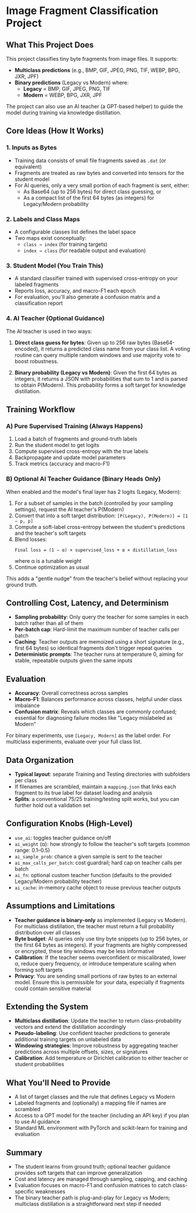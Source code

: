 # Image Fragment Classification Project

## What This Project Does

This project classifies tiny byte fragments from image files. It supports:

- **Multiclass predictions** (e.g., BMP, GIF, JPEG, PNG, TIF, WEBP, BPG, JXR, JPF)
- **Binary predictions** (Legacy vs Modern) where:
  - **Legacy** = BMP, GIF, JPEG, PNG, TIF
  - **Modern** = WEBP, BPG, JXR, JPF

The project can also use an AI teacher (a GPT-based helper) to guide the model during training via knowledge distillation.

## Core Ideas (How It Works)

### 1. Inputs as Bytes

- Training data consists of small file fragments saved as `.dat` (or equivalent)
- Fragments are treated as raw bytes and converted into tensors for the student model
- For AI queries, only a very small portion of each fragment is sent, either:
  - As Base64 (up to 256 bytes) for direct class guessing, or
  - As a compact list of the first 64 bytes (as integers) for Legacy/Modern probability

### 2. Labels and Class Maps

- A configurable classes list defines the label space
- Two maps exist conceptually:
  - `class → index` (for training targets)
  - `index → class` (for readable output and evaluation)

### 3. Student Model (You Train This)

- A standard classifier trained with supervised cross-entropy on your labeled fragments
- Reports loss, accuracy, and macro-F1 each epoch
- For evaluation, you'll also generate a confusion matrix and a classification report

### 4. AI Teacher (Optional Guidance)

The AI teacher is used in two ways:

1. **Direct class guess for bytes**: Given up to 256 raw bytes (Base64-encoded), it returns a predicted class name from your class list. A voting routine can query multiple random windows and use majority vote to boost robustness.

2. **Binary probability (Legacy vs Modern)**: Given the first 64 bytes as integers, it returns a JSON with probabilities that sum to 1 and is parsed to obtain P(Modern). This probability forms a soft target for knowledge distillation.

## Training Workflow

### A) Pure Supervised Training (Always Happens)

1. Load a batch of fragments and ground-truth labels
2. Run the student model to get logits
3. Compute supervised cross-entropy with the true labels
4. Backpropagate and update model parameters
5. Track metrics (accuracy and macro-F1)

### B) Optional AI Teacher Guidance (Binary Heads Only)

When enabled and the model's final layer has 2 logits (Legacy, Modern):

1. For a subset of samples in the batch (controlled by your sampling settings), request the AI teacher's P(Modern)
2. Convert that into a soft target distribution: `[P(Legacy), P(Modern)] = [1 − p, p]`
3. Compute a soft-label cross-entropy between the student's predictions and the teacher's soft targets
4. Blend losses:
   ```
   Final loss = (1 − α) × supervised_loss + α × distillation_loss
   ```
   where α is a tunable weight
5. Continue optimization as usual

This adds a "gentle nudge" from the teacher's belief without replacing your ground truth.

## Controlling Cost, Latency, and Determinism

- **Sampling probability**: Only query the teacher for some samples in each batch rather than all of them
- **Per-batch cap**: Hard-limit the maximum number of teacher calls per batch
- **Caching**: Teacher outputs are memoized using a short signature (e.g., first 64 bytes) so identical fragments don't trigger repeat queries
- **Deterministic prompts**: The teacher runs at temperature 0, aiming for stable, repeatable outputs given the same inputs

## Evaluation

- **Accuracy**: Overall correctness across samples
- **Macro-F1**: Balances performance across classes, helpful under class imbalance
- **Confusion matrix**: Reveals which classes are commonly confused; essential for diagnosing failure modes like "Legacy mislabeled as Modern"

For binary experiments, use `[Legacy, Modern]` as the label order. For multiclass experiments, evaluate over your full class list.

## Data Organization

- **Typical layout**: separate Training and Testing directories with subfolders per class
- If filenames are scrambled, maintain a `mapping.json` that links each fragment to its true label for dataset loading and analysis
- **Splits**: a conventional 75/25 training/testing split works, but you can further hold out a validation set

## Configuration Knobs (High-Level)

- `use_ai`: toggles teacher guidance on/off
- `ai_weight` (α): how strongly to follow the teacher's soft targets (common range: 0.1–0.5)
- `ai_sample_prob`: chance a given sample is sent to the teacher
- `ai_max_calls_per_batch`: cost guardrail; hard cap on teacher calls per batch
- `ai_fn`: optional custom teacher function (defaults to the provided Legacy/Modern probability teacher)
- `ai_cache`: in-memory cache object to reuse previous teacher outputs

## Assumptions and Limitations

- **Teacher guidance is binary-only** as implemented (Legacy vs Modern). For multiclass distillation, the teacher must return a full probability distribution over all classes
- **Byte budget**: AI queries only use tiny byte snippets (up to 256 bytes, or the first 64 bytes as integers). If your fragments are highly compressed or encrypted, these tiny windows may be less informative
- **Calibration**: If the teacher seems overconfident or miscalibrated, lower α, reduce query frequency, or introduce temperature scaling when forming soft targets
- **Privacy**: You are sending small portions of raw bytes to an external model. Ensure this is permissible for your data, especially if fragments could contain sensitive material

## Extending the System

- **Multiclass distillation**: Update the teacher to return class-probability vectors and extend the distillation accordingly
- **Pseudo-labeling**: Use confident teacher predictions to generate additional training targets on unlabeled data
- **Windowing strategies**: Improve robustness by aggregating teacher predictions across multiple offsets, sizes, or signatures
- **Calibration**: Add temperature or Dirichlet calibration to either teacher or student probabilities

## What You'll Need to Provide

- A list of target classes and the rule that defines Legacy vs Modern
- Labeled fragments and (optionally) a mapping file if names are scrambled
- Access to a GPT model for the teacher (including an API key) if you plan to use AI guidance
- Standard ML environment with PyTorch and scikit-learn for training and evaluation

## Summary

- The student learns from ground truth; optional teacher guidance provides soft targets that can improve generalization
- Cost and latency are managed through sampling, capping, and caching
- Evaluation focuses on macro-F1 and confusion matrices to catch class-specific weaknesses
- The binary teacher path is plug-and-play for Legacy vs Modern; multiclass distillation is a straightforward next step if needed